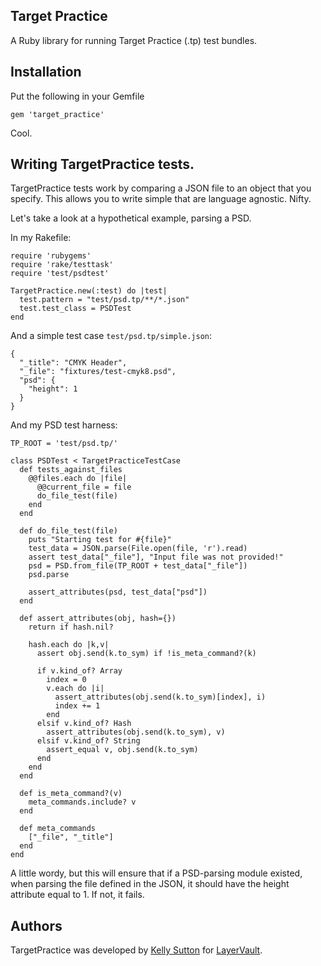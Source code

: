 ## Target Practice

A Ruby library for running Target Practice (.tp) test bundles.

## Installation

Put the following in your Gemfile

    gem 'target_practice'

Cool.

## Writing TargetPractice tests.

TargetPractice tests work by comparing a JSON file to an object that you specify.
This allows you to write simple that are language agnostic. Nifty.

Let's take a look at a hypothetical example, parsing a PSD.

In my Rakefile:

    require 'rubygems'
    require 'rake/testtask'
    require 'test/psdtest'

    TargetPractice.new(:test) do |test|
      test.pattern = "test/psd.tp/**/*.json"
      test.test_class = PSDTest
    end

And a simple test case `test/psd.tp/simple.json`:

    {
      "_title": "CMYK Header",
      "_file": "fixtures/test-cmyk8.psd",
      "psd": {
        "height": 1
      }
    }

And my PSD test harness:

    TP_ROOT = 'test/psd.tp/'

    class PSDTest < TargetPracticeTestCase
      def tests_against_files
        @@files.each do |file|
          @@current_file = file
          do_file_test(file)
        end
      end

      def do_file_test(file)
        puts "Starting test for #{file}"
        test_data = JSON.parse(File.open(file, 'r').read)
        assert test_data["_file"], "Input file was not provided!"
        psd = PSD.from_file(TP_ROOT + test_data["_file"])
        psd.parse

        assert_attributes(psd, test_data["psd"])
      end

      def assert_attributes(obj, hash={})
        return if hash.nil?

        hash.each do |k,v|
          assert obj.send(k.to_sym) if !is_meta_command?(k)

          if v.kind_of? Array
            index = 0
            v.each do |i|
              assert_attributes(obj.send(k.to_sym)[index], i)
              index += 1
            end
          elsif v.kind_of? Hash
            assert_attributes(obj.send(k.to_sym), v)
          elsif v.kind_of? String
            assert_equal v, obj.send(k.to_sym)
          end
        end
      end

      def is_meta_command?(v)
        meta_commands.include? v
      end

      def meta_commands
        ["_file", "_title"]
      end
    end

A little wordy, but this will ensure that if a PSD-parsing module existed, when parsing the
file defined in the JSON, it should have the height attribute equal to 1. If not, it fails.

## Authors

TargetPractice was developed by [Kelly Sutton](http://github.com/kellysutton) for [LayerVault](http://layervault.com).
